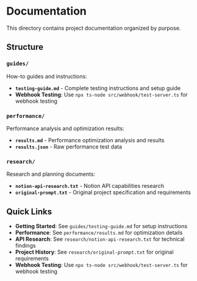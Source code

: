 # Documentation

This directory contains project documentation organized by purpose.

## Structure

### `guides/`
How-to guides and instructions:
- **`testing-guide.md`** - Complete testing instructions and setup guide
- **Webhook Testing**: Use `npx ts-node src/webhook/test-server.ts` for webhook testing

### `performance/`
Performance analysis and optimization results:
- **`results.md`** - Performance optimization analysis and results
- **`results.json`** - Raw performance test data

### `research/`
Research and planning documents:
- **`notion-api-research.txt`** - Notion API capabilities research
- **`original-prompt.txt`** - Original project specification and requirements

## Quick Links

- **Getting Started**: See `guides/testing-guide.md` for setup instructions
- **Performance**: See `performance/results.md` for optimization details
- **API Research**: See `research/notion-api-research.txt` for technical findings
- **Project History**: See `research/original-prompt.txt` for original requirements
- **Webhook Testing**: Use `npx ts-node src/webhook/test-server.ts` for webhook testing 